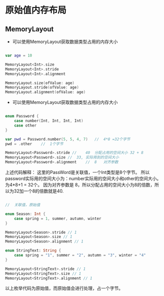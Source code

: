 # 原始值内存布局

## MemoryLayout

+ 可以使用MemoryLayout获取数据类型占用的内存大小

``` swift

var age = 10

MemoryLayout<Int>.size
MemoryLayout<Int>.stride
MemoryLayout<Int>.alignment

MemoryLayout.size(ofValue: age)
MemoryLayout.stride(ofValue: age)
MemoryLayout.alignment(ofValue: age)

```

+ 可以使用MemoryLayout获取数据类型占用的内存大小

``` swift

enum Password {
    case number(Int, Int, Int, Int)
    case other
}

var pwd = Password.number(5, 5, 4, 7)   //  4*8 =32个字节
pwd = .other    //  1个字节

MemoryLayout<Password>.stride //    40  分配占用的空间大小 32 + 8
MemoryLayout<Password>.size //  33, 实际用到的空间大小
MemoryLayout<Password>.alignment    //  8   对齐参数

```

上述代码解释：
这里的PassWord是关联值，一个Int类型是8个字节。
所以password实际用的空间大小为：number实际用的空间大小和other的空间大小。为4*8+1 = 32个。
因为对齐参数是 8，所以分配占用的空间大小为8的倍数，所以为32加一个8的倍数就是40.

``` swift

//  关联值，原始值

enum Season: Int {
    case spring = 1, summer, autumn, winter
}

MemoryLayout<Season>.stride // 1
MemoryLayout<Season>.size // 1
MemoryLayout<Season>.alignment // 1

enum StringText: String {
    case spring = "1", summer = "2", autumn = "3", winter = "4"
}

MemoryLayout<StringText>.stride // 1
MemoryLayout<StringText>.size // 1
MemoryLayout<StringText>.alignment // 1

```

以上枚举代码为原始值，而原始值会进行处理，占一个字节。